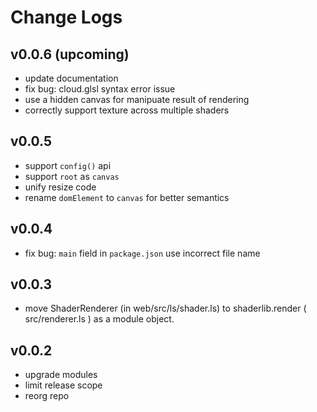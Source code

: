 # Change Logs

## v0.0.6 (upcoming)

 - update documentation
 - fix bug: cloud.glsl syntax error issue
 - use a hidden canvas for manipuate result of rendering
 - correctly support texture across multiple shaders


## v0.0.5

 - support `config()` api
 - support `root` as `canvas`
 - unify resize code
 - rename `domElement` to `canvas` for better semantics


## v0.0.4

 - fix bug: `main` field in `package.json` use incorrect file name


## v0.0.3

 - move ShaderRenderer (in web/src/ls/shader.ls) to shaderlib.render ( src/renderer.ls ) as a module object.


## v0.0.2

 - upgrade modules
 - limit release scope
 - reorg repo
